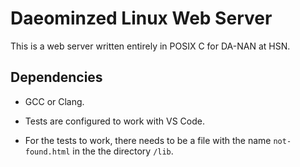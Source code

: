 Daeominzed Linux Web Server
===========================

This is a web server written entirely in POSIX C for DA-NAN at HSN.

Dependencies
------------

* GCC or Clang.

* Tests are configured to work with VS Code.

* For the tests to work, there needs to be a file with the name
`not-found.html` in the the directory `/lib`.
